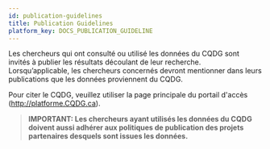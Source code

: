 ```yaml
---
id: publication-guidelines
title: Publication Guidelines
platform_key: DOCS_PUBLICATION_GUIDELINE
---
```


Les chercheurs qui ont consulté ou utilisé les données du CQDG sont invités à publier les résultats découlant de leur recherche. Lorsqu’applicable, les chercheurs concernés devront mentionner dans leurs publications que les données proviennent du CQDG.

Pour citer le CQDG, veuillez utiliser la page principale du portail d'accès (http://platforme.CQDG.ca). 

   > **IMPORTANT: Les chercheurs ayant utilisés les données du CQDG doivent aussi adhérer aux politiques de publication des projets partenaires desquels sont issues les données.** 